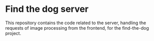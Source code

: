 # Find the dog server

This repository contains the code related to the server, handling the requests of image processing from the frontend, for the find-the-dog project.
